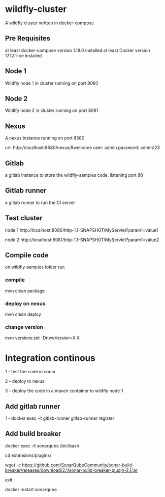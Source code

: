 # wildfly-cluster
A wildfly cluster written in docker-compose

## Pre Requisites
at least docker-compose version 1.18.0 installed
at least Docker version 17.12.1-ce installed

## Node 1
Wildfly node 1 in cluster running on port 8080

## Node 2
Wildlfy node 2 in cluster running on port 8081

## Nexus

A nexus instance running on port 8580

url: http://localhost:8580/nexus/#welcome
user: admin
password: admin123

## Gitlab
a gitlab instance to store the wildfly-samples code.
listening port 80

## Gitlab runner
a gitlab runner to run the CI server


## Test cluster

node 1
http://localhost:8080/http-1.1-SNAPSHOT/MyServlet?param1=value1

node 2
http://localhost:8081/http-1.1-SNAPSHOT/MyServlet?param1=value2

## Compile code

on wildfly-samples folder run

### compile
mvn clean package

### deploy on nexus
mvn clean deploy

### change version
mvn versions:set -DnewVersion=X.X


# Integration continous

1 - test the code in sonar

2 - deploy to nexus

3 - deploy the code in a maven container to wildfly node 1

## Add gitlab runner

1 - docker exec -it gitlab-runner gitlab-runner register

## Add build breaker

docker exec -it sonarqube /bin/bash

cd extensions/plugins/

wget -c https://github.com/SonarQubeCommunity/sonar-build-breaker/releases/download/2.1/sonar-build-breaker-plugin-2.1.jar

exit

docker restart sonarqube 